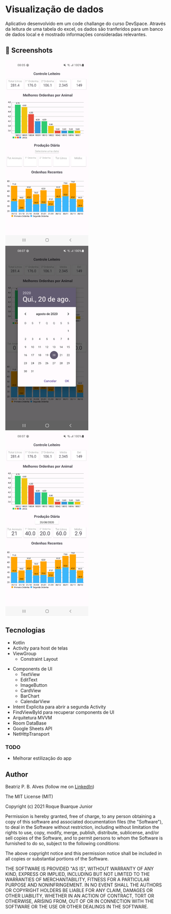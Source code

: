 # Visualização de dados 
Aplicativo desenvolvido em um code challange do curso DevSpace. Através da leitura de uma tabela do excel, os dados são tranferidos para um banco de dados local e é mostrado informações consideradas relevantes.



## :camera_flash: Screenshots
<!-- You can add more screenshots here if you like -->
<img src="result_2.png" width="260">&emsp;<img src="result_1.png" width="260">&emsp;<img src="result_3.png" width="260">

## Tecnologias
* Kotlin
* Activity para host de telas
* ViewGroup
    * Constraint Layout
- Components de UI
    - TextView
    - EditText
    - ImageButton
    - CardView
    - BarChart
    - CalendarView
- Intent Explicita para abrir a segunda Activity
- FindViewById para recuperar components de UI
- Arquitetura MVVM
- Room DataBase
- Google Sheets API
- NetHttpTransport
  

### TODO
- Melhorar estilização do app

## Author
Beatriz P. B. Alves (follow me on [LinkedIn](https://www.linkedin.com/in/beatriz-alves-4871b3263/))

The MIT License (MIT)

Copyright (c) 2021 Roque Buarque Junior

Permission is hereby granted, free of charge, to any person obtaining a copy of
this software and associated documentation files (the "Software"), to deal in
the Software without restriction, including without limitation the rights to
use, copy, modify, merge, publish, distribute, sublicense, and/or sell copies of
the Software, and to permit persons to whom the Software is furnished to do so,
subject to the following conditions:

The above copyright notice and this permission notice shall be included in all
copies or substantial portions of the Software.

THE SOFTWARE IS PROVIDED "AS IS", WITHOUT WARRANTY OF ANY KIND, EXPRESS OR
IMPLIED, INCLUDING BUT NOT LIMITED TO THE WARRANTIES OF MERCHANTABILITY, FITNESS
FOR A PARTICULAR PURPOSE AND NONINFRINGEMENT. IN NO EVENT SHALL THE AUTHORS OR
COPYRIGHT HOLDERS BE LIABLE FOR ANY CLAIM, DAMAGES OR OTHER LIABILITY, WHETHER
IN AN ACTION OF CONTRACT, TORT OR OTHERWISE, ARISING FROM, OUT OF OR IN
CONNECTION WITH THE SOFTWARE OR THE USE OR OTHER DEALINGS IN THE SOFTWARE.
